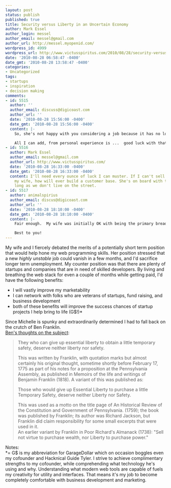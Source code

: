 ```yaml
---
layout: post
status: publish
published: true
title: Security versus Liberty in an Uncertain Economy
author: Mark Essel
author_login: messel
author_email: messel@gmail.com
author_url: http://messel.myopenid.com/
wordpress_id: 4999
wordpress_url: http://www.victusspiritus.com/2010/08/28/security-versus-liberty-in-an-uncertain-economy/
date: '2010-08-28 06:58:47 -0400'
date_gmt: '2010-08-28 13:58:47 -0400'
categories:
- Uncategorized
tags:
- startups
- inspiration
- decision making
comments:
- id: 5515
  author: ''
  author_email: discuss@digicoast.com
  author_url: ''
  date: '2010-08-28 15:56:00 -0400'
  date_gmt: '2010-08-28 15:56:00 -0400'
  content: |-
    So, she's not happy with you considering a job because it has no long term security, yet you are thinking she'll be cool with you someday in your own startup?

    All I can add, from personal experience is ...  good luck with that.
- id: 5516
  author: Mark Essel
  author_email: messel@gmail.com
  author_url: http://www.victusspiritus.com/
  date: '2010-08-28 16:33:00 -0400'
  date_gmt: '2010-08-28 16:33:00 -0400'
  content: I'll need every ounce of luck I can muster. If I can't sell a startup to
    my wife, how will ever build a customer base. She's on board with the idea, as
    long as we don't live on the street.
- id: 5517
  author: animalspirius
  author_email: discus@digicoast.com
  author_url: ''
  date: '2010-08-28 18:10:00 -0400'
  date_gmt: '2010-08-28 18:10:00 -0400'
  content: |-
    Fair enough.  My wife was initially OK with being the primary breadwinner but after about 18 months and no assurance this would ever pay off, going back to full time permanent employment (back to the way things were ...) was what she really wanted.  Though with my wife, I think asking her to cut back on the $150/month for the salon hair dye visit was something she equated to "ending up on the street."

    Best to you!
---
```

<p>My wife and I fiercely debated the merits of a potentially short term position that would help hone my web programming skills. Her position stressed that a new <i>highly unstable</I> job could vanish in a few months, and I'd sacrifice longer term unemployment. My counter position was that there are plenty of startups and companies that are in need of skilled developers.  By living and breathing the web stack for even a couple of months while getting paid, I'd have the following benefits:</p>
<ul>
<li>I will vastly improve my marketability</li>
<li>I can network with folks who are veterans of startups, fund raising, and business development</li>
<li>both of these benefits will improve the success chances of startup projects I help bring to life (G$!)*</li>
</ul>
<p>Since Michelle is spunky and extraordinarily determined I had to fall back on the crutch of Ben Franklin.<br />
<a HREF="http://en.wikiquote.org/wiki/Benjamin_Franklin">Ben's thoughts on the subject</a>:</p>
<blockquote><p>
They who can give up essential liberty to obtain a little temporary safety, deserve neither liberty nor safety.</p>
<p>This was written by Franklin, with quotation marks but almost certainly his original thought, sometime shortly before February 17, 1775 as part of his notes for a proposition at the Pennsylvania Assembly, as published in Memoirs of the life and writings of Benjamin Franklin (1818). A variant of this was published as:</p>
<p>Those who would give up Essential Liberty to purchase a little Temporary Safety, deserve neither Liberty nor Safety.</p>
<p>This was used as a motto on the title page of An Historical Review of the Constitution and Government of Pennsylvania. (1759); the book was published by Franklin; its author was Richard Jackson, but Franklin did claim responsibility for some small excerpts that were used in it.<br />
An earlier variant by Franklin in Poor Richard's Almanack (1738): "Sell not virtue to purchase wealth, nor Liberty to purchase power."
</p></blockquote>
<p>Notes:<br />
*= G$ is my abbreviation for GarageDollar which on occasion boggles even my cofounder and Hacknical Guide Tyler. I strive to achieve complimentary strengths to my cofounder, while comprehending what technology he's using and why. Understanding what modern web tools are capable of fuels my creativity for utility and interfaces. That means it's my job to become completely comfortable with business development and marketing.</p>
